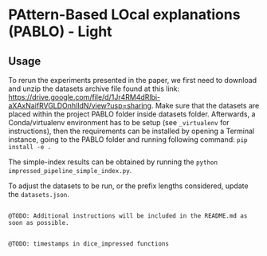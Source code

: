 # PAttern-Based LOcal explanations (PABLO) - Light

## Usage
To rerun the experiments presented in the paper, we first need to download and unzip the datasets archive file found at this link: https://drive.google.com/file/d/1Jr4RM4dRlbi-aXAxNaifRVGLDOnhlIdN/view?usp=sharing.
Make sure that the datasets are placed within the project PABLO folder inside datasets folder.
Afterwards, a Conda/virtualenv environment has to be setup (see ```_virtualenv``` for instructions), then the requirements can be installed by opening a Terminal instance, going to the PABLO folder and running following command: ```pip install -e .```

The simple-index results can be obtained by running the ```python impressed_pipeline_simple_index.py```.

To adjust the datasets to be run, or the prefix lengths considered, update the ```datasets.json```.  
```

@TODO: Additional instructions will be included in the README.md as soon as possible. 


@TODO: timestamps in dice_impressed functions